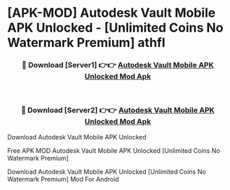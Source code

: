 # [APK-MOD] Autodesk Vault Mobile APK Unlocked - [Unlimited Coins No Watermark Premium] athfl



<div align="center">
<h3>🔴 Download [Server1] 👉👉 <a href="https://momento.my/?title=Autodesk_Vault_Mobile_APK_Unlocked">Autodesk Vault Mobile APK Unlocked Mod Apk</a></h3><br>

<h3>🔴 Download [Server2] 👉👉 <a href="https://momento.my/?title=Autodesk_Vault_Mobile_APK_Unlocked">Autodesk Vault Mobile APK Unlocked Mod Apk</a></h3>
</div>



Download Autodesk Vault Mobile APK Unlocked 

Free APK MOD Autodesk Vault Mobile APK Unlocked [Unlimited Coins No Watermark Premium]

Download Autodesk Vault Mobile APK Unlocked [Unlimited Coins No Watermark Premium] Mod For Android
